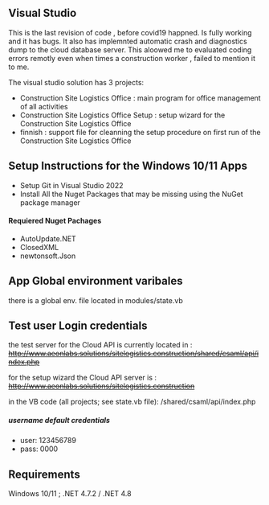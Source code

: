 ## Visual Studio 
This is the last revision of code , before covid19 happned.  Is fully working and it has bugs. It also has implemnted automatic crash and diagnostics  dump to the cloud database server. This aloowed me to evaluated coding errors remotly even when times a construction worker , failed to mention it to me. 

The visual studio solution has 3 projects:
- Construction Site Logistics Office : main program for office management of all activities
- Construction Site Logistics Office Setup : setup wizard for the Construction Site Logistics Office
- finnish : support file for cleanning the setup procedure on first run of the Construction Site Logistics Office

## Setup Instructions for the Windows 10/11 Apps
- Setup Git in Visual Studio 2022
- Install All the Nuget Packages that may be missing using the NuGet package manager


#### Requiered Nuget Pachages
- AutoUpdate.NET
- ClosedXML
- newtonsoft.Json

## App Global environment varibales
there is a global env. file located in modules/state.vb

## Test user Login credentials

the test server for the Cloud API is currently located in : ~~http://www.aeonlabs.solutions/sitelogistics.construction/shared/csaml/api/index.php~~

for the setup wizard the Cloud API server is :  ~~http://www.aeonlabs.solutions/sitelogistics.construction~~

in the VB code (all projects; see state.vb file): /shared/csaml/api/index.php

##### username default credentials
- user: 123456789
- pass: 0000

## Requirements
Windows 10/11 ; .NET 4.7.2 / .NET 4.8


